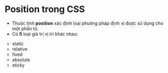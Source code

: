 # Position trong CSS
- Thuộc tính **position** xác định loại phương pháp định vị được sử dụng cho một phần tử.
- Có **5** loại giá trị vị trí khác nhau:

<ul style="list-style-type: circle;">
  <li>static</li>
  <li>relative</li>
  <li>fixed</li>
  <li>absolute</li>
  <li>sticky</li>
</ul>